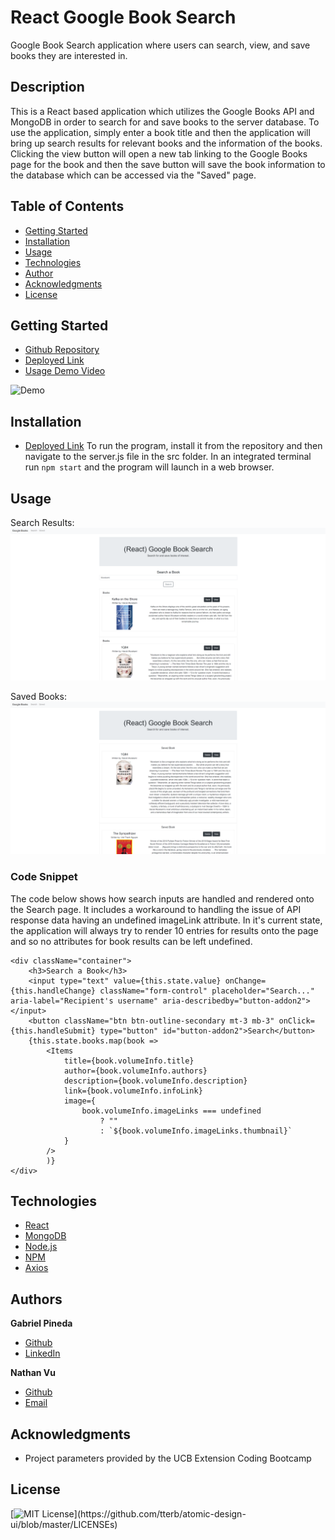 # React Google Book Search
Google Book Search application where users can search, view, and save books they are interested in.

## Description
This is a React based application which utilizes the Google Books API and MongoDB in order to search for and save books to the server database. To use the application, simply enter a book title and then the application will bring up search results for relevant books and the information of the books. Clicking the view button will open a new tab linking to the Google Books page for the book and then the save button will save the book information to the database which can be accessed via the "Saved" page.

## Table of Contents
* [Getting Started](#getting-started)
* [Installation](#installation)
* [Usage](#usage)
* [Technologies](#technologies)
* [Author](#author)
* [Acknowledgments](#acknowledgments)
* [License](#license)

## Getting Started
* [Github Repository](https://github.com/nathanmvu/react-book-search)
* [Deployed Link](https://nathanmvu.github.io/react-book-search/)
* [Usage Demo Video](https://drive.google.com/file/d/1JAu-LMIW0I-uX_CaP7ygxB4uHDlosKgV/view)

![Demo](./img/demo.gif)

## Installation
* [Deployed Link](https://nathanmvu.github.io/react-book-search/)
To run the program, install it from the repository and then navigate to the server.js file in the src folder. In an integrated terminal run
`npm start`
and the program will launch in a web browser.

## Usage
Search Results:
![](./img/searchResults.png)

Saved Books:
![](./img/savedBooks.png)

### Code Snippet
The code below shows how search inputs are handled and rendered onto the Search page. It includes a workaround to handling the issue of API response data having an undefined imageLink attribute. In it's current state, the application will always try to render 10 entries for results onto the page and so no attributes for book results can be left undefined.
```
<div className="container">
    <h3>Search a Book</h3>
    <input type="text" value={this.state.value} onChange={this.handleChange} className="form-control" placeholder="Search..." aria-label="Recipient's username" aria-describedby="button-addon2"></input>
    <button className="btn btn-outline-secondary mt-3 mb-3" onClick={this.handleSubmit} type="button" id="button-addon2">Search</button>
    {this.state.books.map(book => 
        <Items 
            title={book.volumeInfo.title} 
            author={book.volumeInfo.authors} 
            description={book.volumeInfo.description} 
            link={book.volumeInfo.infoLink} 
            image={
                book.volumeInfo.imageLinks === undefined
                    ? ""
                    : `${book.volumeInfo.imageLinks.thumbnail}`
            }
        />  
        )}           
</div>
```

## Technologies

* [React](https://www.react.com/)
* [MongoDB](https://www.mongodb.com/)
* [Node.js](https://nodejs.org/en/)
* [NPM](https://www.npmjs.com/)
* [Axios](https://www.npmjs.com/package/axios/)

## Authors
**Gabriel Pineda** 
- [Github](https://github.com/GabrielPineda808)
- [LinkedIn](https://www.linkedin.com/in/gabriel-pineda-a94535195/)

**Nathan Vu**
- [Github](https://github.com/nathanmvu)
- [Email](mailto:nathanvu99@gmail.com)

## Acknowledgments
* Project parameters provided by the UCB Extension Coding Bootcamp

## License
[![MIT License](https://img.shields.io/apm/l/atomic-design-ui.svg?)](https://github.com/tterb/atomic-design-ui/blob/master/LICENSEs)
